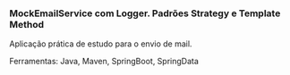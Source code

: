 <h3>MockEmailService com Logger. Padrões Strategy e Template Method</h3>
<p>Aplicação prática de estudo para o envio de mail.</p>
<p>Ferramentas: Java, Maven, SpringBoot, SpringData</p>